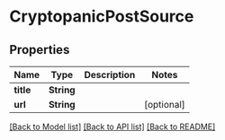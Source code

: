 # CryptopanicPostSource

## Properties
Name | Type | Description | Notes
------------ | ------------- | ------------- | -------------
**title** | **String** |  | 
**url** | **String** |  | [optional] 

[[Back to Model list]](../README.md#documentation-for-models) [[Back to API list]](../README.md#documentation-for-api-endpoints) [[Back to README]](../README.md)


